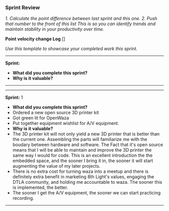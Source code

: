 ### Sprint Review

_1. Calculate the point difference between last sprint and this one._
_2. Push that number to the front of this list_
_This is so you can identify trends and maintain stability in your productivity over time._

__Point velocity change Log__ []

_Use this template to showcase your completed work this sprint._
***
__Sprint:__
 - __What did you complete this sprint?__
 - __Why is it valuable?__
***

***
__Sprint:__ 1
 - __What did you complete this sprint?__
  - Ordered a new open source 3D printer kit
  - Got green lit for OpenWaza
  - Put together equipment wishlist for A/V equipment.
 - __Why is it valuable?__
  - The 3D printer kit will not only yield a new 3D printer that is better than the current one. Assembling the parts will familiarize me with the boudary between hardware and software. The Fact that it's open source means that I will be able to maintain and improve the 3D printer the same way I would for code. This is an excellent introduction the the embedded space, and the sooner I bring it in, the sooner it will start augmenting the value of my later projects.
  - There is no extra cost for turning waza into a meetup and there is definitely extra benefit in marketing 8th Light's values, engaging the DTLA community, and holding me accountable to waza. The sooner this is implemented, the better.
  - The sooner I get the A/V equipment, the sooner we can start practicing recording.
***
